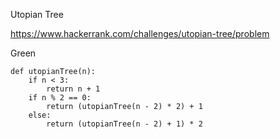 Utopian Tree

https://www.hackerrank.com/challenges/utopian-tree/problem


Green 



```{Python}
def utopianTree(n):
    if n < 3:
        return n + 1
    if n % 2 == 0:
        return (utopianTree(n - 2) * 2) + 1
    else:
        return (utopianTree(n - 2) + 1) * 2
```

